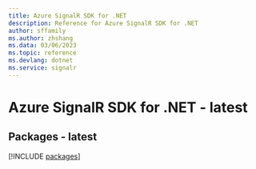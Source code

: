 ```yaml
---
title: Azure SignalR SDK for .NET
description: Reference for Azure SignalR SDK for .NET
author: sffamily
ms.author: zhshang
ms.data: 03/06/2023
ms.topic: reference
ms.devlang: dotnet
ms.service: signalr
---
```

# Azure SignalR SDK for .NET - latest
## Packages - latest
[!INCLUDE [packages](signalr-index.md)]